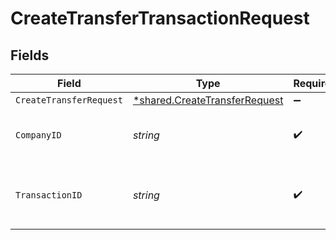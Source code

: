 # CreateTransferTransactionRequest


## Fields

| Field                                                                                | Type                                                                                 | Required                                                                             | Description                                                                          | Example                                                                              |
| ------------------------------------------------------------------------------------ | ------------------------------------------------------------------------------------ | ------------------------------------------------------------------------------------ | ------------------------------------------------------------------------------------ | ------------------------------------------------------------------------------------ |
| `CreateTransferRequest`                                                              | [*shared.CreateTransferRequest](../../../pkg/models/shared/createtransferrequest.md) | :heavy_minus_sign:                                                                   | N/A                                                                                  |                                                                                      |
| `CompanyID`                                                                          | *string*                                                                             | :heavy_check_mark:                                                                   | Unique identifier for a company.                                                     | 8a210b68-6988-11ed-a1eb-0242ac120002                                                 |
| `TransactionID`                                                                      | *string*                                                                             | :heavy_check_mark:                                                                   | The unique identifier for your SMB's transaction.                                    | 336694d8-2dca-4cb5-a28d-3ccb83e55eee                                                 |
